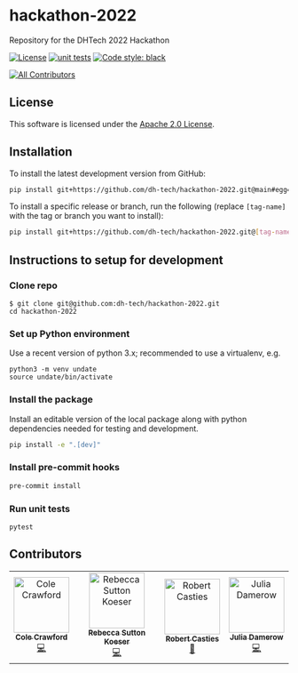# hackathon-2022

Repository for the DHTech 2022 Hackathon

[![License](https://img.shields.io/badge/License-Apache_2.0-blue.svg)](https://opensource.org/licenses/Apache-2.0)
[![unit tests](https://github.com/dh-tech/hackathon-2022/actions/workflows/unit_tests.yml/badge.svg)](https://github.com/dh-tech/hackathon-2022/actions/workflows/unit_tests.yml)
[![Code style: black](https://img.shields.io/badge/code%20style-black-000000.svg)](https://github.com/psf/black)
<!-- ALL-CONTRIBUTORS-BADGE:START - Do not remove or modify this section -->
[![All Contributors](https://img.shields.io/badge/all_contributors-4-orange.svg)](#contributors-)
<!-- ALL-CONTRIBUTORS-BADGE:END -->

## License

This software is licensed under the [Apache 2.0 License](LICENSE.md).

## Installation

To install the latest development version from GitHub:
```sh
pip install git+https://github.com/dh-tech/hackathon-2022.git@main#egg=undate
```

To install a specific release or branch, run the following (replace `[tag-name]` with the tag or branch you want to install):
```sh
pip install git+https://github.com/dh-tech/hackathon-2022.git@[tag-name]
```

## Instructions to setup for development

### Clone repo
```
$ git clone git@github.com:dh-tech/hackathon-2022.git
cd hackathon-2022
```

### Set up Python environment
Use a recent version of python 3.x; recommended to use a virtualenv, e.g.
```
python3 -m venv undate
source undate/bin/activate
```

### Install the package

Install an editable version of the local package along with python dependencies needed for testing and development.

```sh
pip install -e ".[dev]"
```

### Install pre-commit hooks
```sh
pre-commit install
```

### Run unit tests
```
pytest
```

## Contributors

<!-- ALL-CONTRIBUTORS-LIST:START - Do not remove or modify this section -->
<!-- prettier-ignore-start -->
<!-- markdownlint-disable -->
<table>
  <tbody>
    <tr>
      <td align="center"><a href="https://github.com/ColeDCrawford"><img src="https://avatars.githubusercontent.com/u/16374762?v=4?s=100" width="100px;" alt="Cole Crawford"/><br /><sub><b>Cole Crawford</b></sub></a><br /><a href="https://github.com/dh-tech/hackathon-2022/commits?author=ColeDCrawford" title="Code">💻</a></td>
      <td align="center"><a href="http://rlskoeser.github.io"><img src="https://avatars.githubusercontent.com/u/691231?v=4?s=100" width="100px;" alt="Rebecca Sutton Koeser"/><br /><sub><b>Rebecca Sutton Koeser</b></sub></a><br /><a href="https://github.com/dh-tech/hackathon-2022/commits?author=rlskoeser" title="Code">💻</a></td>
      <td align="center"><a href="https://github.com/robcast"><img src="https://avatars.githubusercontent.com/u/1488847?v=4?s=100" width="100px;" alt="Robert Casties"/><br /><sub><b>Robert Casties</b></sub></a><br /><a href="#data-robcast" title="Data">🔣</a></td>
      <td align="center"><a href="https://github.com/jdamerow"><img src="https://avatars.githubusercontent.com/u/8881141?v=4?s=100" width="100px;" alt="Julia Damerow"/><br /><sub><b>Julia Damerow</b></sub></a><br /><a href="https://github.com/dh-tech/hackathon-2022/commits?author=jdamerow" title="Code">💻</a></td>
    </tr>
  </tbody>
</table>

<!-- markdownlint-restore -->
<!-- prettier-ignore-end -->

<!-- ALL-CONTRIBUTORS-LIST:END -->
<!-- prettier-ignore-start -->
<!-- markdownlint-disable -->

<!-- markdownlint-restore -->
<!-- prettier-ignore-end -->

<!-- ALL-CONTRIBUTORS-LIST:END -->
